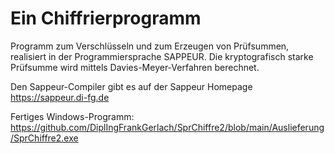 # Ein Chiffrierprogramm 

Programm zum Verschlüsseln und zum Erzeugen von Prüfsummen, realisiert in der Programmiersprache SAPPEUR.
Die kryptografisch starke Prüfsumme wird mittels Davies-Meyer-Verfahren berechnet.

Den Sappeur-Compiler gibt es auf der Sappeur Homepage https://sappeur.di-fg.de


Fertiges Windows-Programm: https://github.com/DiplIngFrankGerlach/SprChiffre2/blob/main/Auslieferung/SprChiffre2.exe
